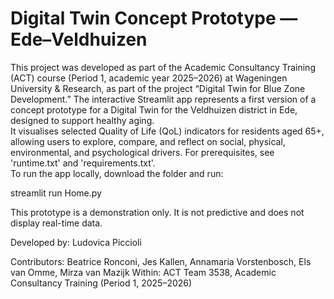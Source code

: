 # Digital Twin Concept Prototype — Ede–Veldhuizen
This project was developed as part of the Academic Consultancy Training (ACT) course (Period 1, academic year 2025–2026) 
at Wageningen University & Research, as part of the project “Digital Twin for Blue Zone Development.”
The interactive Streamlit app represents a first version of a concept prototype for a Digital Twin for the 
Veldhuizen district in Ede, designed to support healthy aging.  
It visualises selected Quality of Life (QoL) indicators for residents aged 65+, allowing users to explore, 
compare, and reflect on social, physical, environmental, and psychological drivers.
For prerequisites, see 'runtime.txt' and 'requirements.txt'.  
To run the app locally, download the folder and run:

streamlit run Home.py

This prototype is a demonstration only.
It is not predictive and does not display real-time data.

Developed by: Ludovica Piccioli

Contributors: Beatrice Ronconi, Jes Kallen, Annamaria Vorstenbosch, Els van Omme, Mirza van Mazijk
Within: ACT Team 3538, Academic Consultancy Training (Period 1, 2025–2026)
